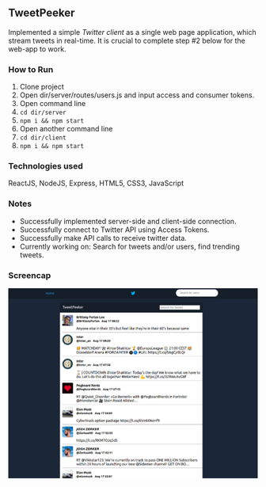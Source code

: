 ## TweetPeeker

Implemented a simple *Twitter client* as a single web page application, which stream tweets in real-time. It is crucial to complete step #2 below for the web-app to work.

### How to Run
1. Clone project
2. Open dir/server/routes/users.js and input access and consumer tokens.
3. Open command line
4. `cd dir/server`
5. `npm i && npm start`
6. Open another command line
7. `cd dir/client`
8. `npm i && npm start`  

### Technologies used

ReactJS, NodeJS, Express, HTML5, CSS3, JavaScript

### Notes
- Successfully implemented server-side and client-side connection.
- Successfully connect to Twitter API using Access Tokens.
- Successfully make API calls to receive twitter data.
- Currently working on: Search for tweets and/or users, find trending tweets.

### Screencap
![TweetPeeker-Screenshot](/client/src/images/screencap.png)